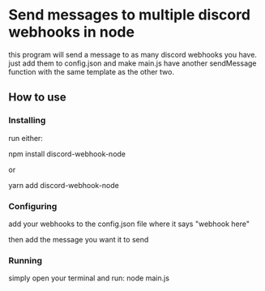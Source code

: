 # Send messages to multiple discord webhooks in node
this program will send a message to as many discord webhooks you have. just add them to config.json and make main.js have another sendMessage function with the same template as the other two.
## How to use
### Installing
run either:

npm install discord-webhook-node

or

yarn add discord-webhook-node
### Configuring
add your webhooks to the config.json file where it says "webhook here"

then add the message you want it to send
### Running
simply open your terminal and run: node main.js
